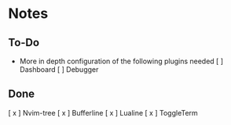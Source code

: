 # Notes
## To-Do
* More in depth configuration of the following plugins needed
[ ] Dashboard
[ ] Debugger
## Done
[ x ] Nvim-tree
[ x ] Bufferline
[ x ] Lualine
[ x ] ToggleTerm
